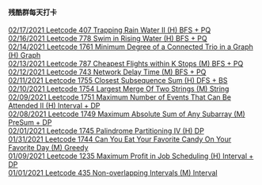 #### 残酷群每天打卡

[02/17/2021 Leetcode 407 Trapping Rain Water II (H) BFS + PQ](https://github.com/zjkang/ds_algorithm/blob/main/python/bfs_heap_topological_sort/heap/leetcode_0407_trapping_rain_water_ii.py)\
[02/16/2021 Leetcode 778 Swim in Rising Water (H) BFS + PQ](https://github.com/zjkang/ds_algorithm/blob/main/python/bfs_heap_topological_sort/heap/leetcode_0778_swim_in_rising_water.py)\
[02/14/2021 Leetcode 1761 Minimum Degree of a Connected Trio in a Graph (H) Graph](https://github.com/zjkang/ds_algorithm/blob/main/python/array_string/leetcode_1761_minimum_degree_of_a_connected_trio_in_a_graph.py)\
[02/13/2021 Leetcode 787 Cheapest Flights within K Stops (M) BFS + PQ](https://github.com/zjkang/ds_algorithm/blob/main/python/bfs_heap_topological_sort/heap/leetcode_0787_cheapest_flights_within_k_stops_medium.py)\
[02/12/2021 Leetcode 743 Network Delay Time (M) BFS + PQ](https://github.com/zjkang/ds_algorithm/blob/main/python/bfs_heap_topological_sort/heap/leetcode_0743_network_delay_time_medium.py)\
[02/11/2021 Leetcode 1755 Closest Subsequence Sum (H) DFS + BS](https://github.com/zjkang/ds_algorithm/blob/main/python/dfs/leetcode_1755_closest_subsequence_sum.py)\
[02/10/2021 Leetcode 1754 Largest Merge Of Two Strings (M) String](https://github.com/zjkang/ds_algorithm/blob/main/python/array_string/leetcode_1754_largest_merge_of_two_strings.py)\
[02/09/2021 Leetcode 1751 Maximum Number of Events That Can Be Attended II (H) Interval + DP](https://github.com/zjkang/ds_algorithm/blob/main/python/dp/leetcode_1751_maximum_number_of_events_that_can_be_attended_ii.py)\
[02/08/2021 Leetcode 1749 Maximum Absolute Sum of Any Subarray (M) PreSum + DP](https://github.com/zjkang/ds_algorithm/blob/main/python/pre_sum/leetcode_1749_maximum_absolute_sum_of_any_subarray.py)\
[02/01/2021 Leetcode 1745 Palindrome Partitioning IV (H) DP](https://github.com/zjkang/ds_algorithm/blob/main/python/dp/leetcode_1745_palindrome_partitioning_iv.py)\
[01/31/2021 Leetcode 1744 Can You Eat Your Favorite Candy On Your Favorite Day (M) Greedy](https://github.com/zjkang/ds_algorithm/blob/main/python/greedy/leetcode_1744_can_you_eat_your_favorite_candy_on_your_favorite_day.py)\
[01/09/2021 Leetcode 1235 Maximum Profit in Job Scheduling (H) Interval + DP](https://github.com/zjkang/ds_algorithm/blob/main/python/dp/leetcode_1235_maximum_profit_in_job_scheduling.py)\
[01/01/2021 Leetcode 435 Non-overlapping Intervals (M) Interval](https://github.com/zjkang/ds_algorithm/blob/main/python/interval/leetcode_0435_non-overlapping_intervals.py)
